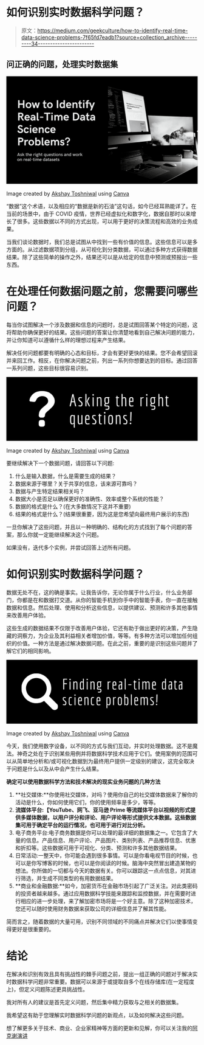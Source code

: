 # 如何识别实时数据科学问题？

> 原文：<https://medium.com/geekculture/how-to-identify-real-time-data-science-problems-7f65fd7eadb1?source=collection_archive---------34----------------------->

## 问正确的问题，处理实时数据集

![](img/7afab00f49d21dc63b33b16c2584c076.png)

Image created by [Akshay Toshniwal](https://linkedin.com/in/akshaytoshniwal) using [Canva](https://canva.com)

“数据”这个术语，以及相应的“数据是新的石油”这句话，如今已经耳熟能详了。在当前的场景中，由于 COVID 疫情，世界已经虚拟化和数字化，数据自那时以来增长了很多。这些数据以不同的方式出现，可以用于更好的决策流程和高效的业务成果。

当我们谈论数据时，我们总是试图从中找到一些有价值的信息。这些信息可以是多方面的。从过滤数据项到分组，从可视化到分类数据，可以通过多种方式获得数据结果。除了这些简单的操作之外，结果还可以是从给定的信息中预测或预报出一些东西。

# 在处理任何数据问题之前，您需要问哪些问题？

每当你试图解决一个涉及数据和信息的问题时，总是试图回答某个特定的问题，这将帮助你确保更好的结果。这些问题的答案让你清楚地看到自己解决问题的能力，并让你知道可以遵循什么样的理想过程来产生结果。

解决任何问题都要有明确的心态和目标，才会有更好更快的结果。您不会希望回滚并来回工作。相反，在你解决问题之前，列出一系列你想要达到的目标。通过回答一系列问题，这些目标很容易识别。

![](img/2dd8c1e321ff697d57819e9867d51d50.png)

Image created by [Akshay Toshniwal](https://linkedin.com/in/akshaytoshniwal) using [Canva](https://canva.com)

要继续解决下一个数据问题，请回答以下问题:

1.  什么是输入数据，什么是需要生成的结果？
2.  数据来源于哪里？关于共享的信息，该来源可靠吗？
3.  数据与产生特定结果相关吗？
4.  数据大小是否足以确保更好的准确性、效率或整个系统的性能？
5.  数据的格式是什么？(在大多数情况下这并不重要)
6.  结果的格式是什么？(结果很重要，因为这是您希望向最终用户展示的东西)

一旦你解决了这些问题，并且以一种明确的、结构化的方式找到了每个问题的答案，那么你就一定能继续解决这个问题。

如果没有，迭代多个实例，并尝试回答上述所有问题。

# 如何识别实时数据科学问题？

数据无处不在，这的确是事实。让我告诉你，无论你属于什么行业，什么业务部门，你都是在和数据打交道。从你的智能手机到你手中的智能手表，你一直在接触数据和信息。然后处理、使用和分析这些信息，以提供建议、预测和许多其他事情来改善用户体验。

这些生成的数据结果不仅限于改善用户体验，它还有助于做出更好的决策，产生隐藏的洞察力，为企业及其利益相关者增加价值，等等。有多种方法可以增加任何组织的价值。一种方法是通过解决数据问题。在此之前，重要的是识别这些问题并了解它们的相同影响。

![](img/23ef20475d413888737e4bf01c5ecee6.png)

Image created by [Akshay Toshniwal](https://linkedin.com/in/akshaytoshniwal) using [Canva](https://canva.com)

今天，我们使用数字设备，以不同的方式与我们互动，并实时处理数据。这不是魔法。神奇之处在于识别某些用例并将数据科学技术应用于它们。使用案例的范围可以从简单地分析和/或可视化数据到为最终用户提供一定级别的建议，这完全取决于问题是什么以及从中会产生什么结果。

**确定可以使用数据科学方法和技术解决的现实业务问题的几种方法**

1.  **社交媒体:**你使用社交媒体，对吗？使用你自己的社交媒体数据来了解你的活动是什么，你如何使用它们，你的使用频率是多少，等等。
2.  **流媒体平台:【YouTube、网飞、亚马逊 Prime 等流媒体平台以视频的形式提供多媒体数据，以用户评分和评论、用户评论等形式提供文本数据。这些数据集可用于确定平台的运行情况，也可用于进行对比分析。**
3.  电子商务平台:电子商务数据是你可以处理的最详细的数据集之一。它包含了大量的信息。产品信息、用户评论、产品图片、类别列表、产品推荐信息、优惠和折扣等。这些数据可用于可视化、分类、预测和许多其他数据结果。
4.  日常活动:一整天中，你可能会遇到很多事情。可以是你看电视节目的时候，也可以是你写博客的时候，也可以是你阅读的时候。脑海中突然冒出建造某物的想法。你所做的一切都与今天的数据有关。你可以跟踪这一点点信息，对其进行筛选，并生成不同类型的有用数据结果。
5.  **商业和金融数据:**如今，加密货币在金融市场引起了广泛关注。对此类密码的投资者越来越多。通过应用数据科学技能来跟踪和监控数据，并在需要时进行相应的进一步处理，来了解加密市场将是一个好主意。除了这种加密技术，您还可以随时使用财务数据来获取公司的详细信息并了解其性能。

简而言之，随着数据的大量可用，识别不同领域的不同痛点并解决它们以使事情变得更好是很重要的。

# 结论

在解决和识别有效且具有挑战性的棘手问题之前，提出一组正确的问题对于解决实时数据科学问题非常重要。数据可以来源于或提取自多个在线存储库(在一定程度上)，但定义问题陈述更具挑战性。

我对所有人的建议是首先定义问题，然后集中精力获取与之相关的数据集。

我希望这有助于您理解实时数据科学问题的新观点，以及如何解决这些问题。

想了解更多关于技术、商业、企业家精神等方面的更新和见解，你可以关注我的[阿克谢演讲](https://linkedin.com/in/akshaytoshniwal)